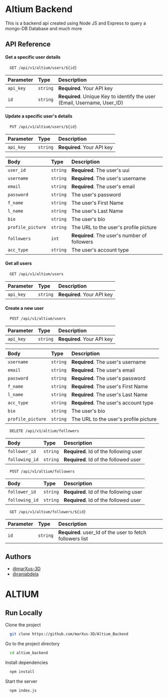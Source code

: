 
# Altium Backend

This is a backend api created using Node JS and Express to query a mongo-DB Database and much more


## API Reference

#### Get a specific user details

```http
  GET /api/v1/altium/users/${id}
```

| Parameter | Type     | Description                |
| :-------- | :------- | :------------------------- |
| `api_key` | `string` | **Required**. Your API key |
| `id`      | `string` | **Required**. Unique Key to identify the user (Email, Username, User_ID)|

#### Update a specific user's details
```http
  PUT /api/v1/altium/users/${id}
```

| Parameter | Type     | Description                |
| :-------- | :------- | :------------------------- |
| `api_key` | `string` | **Required**. Your API key |

| Body      | Type     | Description                  |
| :-------- | :------- | :-------------------------   |
| `user_id` | `string` | **Required**. The user's uui |
| `username` | `string` | **Required**. The user's username |
| `email` | `string` | **Required**. The user's email |
| `password` | `string` |The user's password |
| `f_name` | `string` |The user's First Name |
| `l_name` | `string` | The user's Last Name |
| `bio` | `string` | The user's bio |
| `profile_picture` | `string` | The URL to the user's profile picture |
| `followers` | `int` | **Required**. The user's number of followers |
| `acc_type` | `string` | The user's account type |


#### Get all users

```http
  GET /api/v1/altium/users
```

| Parameter | Type     | Description                |
| :-------- | :------- | :------------------------- |
| `api_key` | `string` | **Required**. Your API key |

#### Create a new user

```http
  POST /api/v1/altium/users
```

| Parameter | Type     | Description                |
| :-------- | :------- | :------------------------- |
| `api_key` | `string` | **Required**. Your API key |

| Body      | Type     | Description                  |
| :-------- | :------- | :-------------------------   |
| `username` | `string` | **Required**. The user's username |
| `email` | `string` | **Required**. The user's email |
| `password` | `string` | **Required**. The user's password |
| `f_name` | `string` | **Required**. The user's First Name |
| `l_name` | `string` | **Required**. The user's Last Name |
| `acc_type` | `string` |**Required**. The user's account type |
| `bio` | `string` | The user's bio |
| `profile_picture` | `string` | The URL to the user's profile picture |

```http
  DELETE /api/v1/altium/followers
```

| Body | Type     | Description                       |
| :-------- | :------- | :-------------------------------- |
| `follower_id`      | `string` | **Required**. Id of the following user |
| `following_id`      | `string` | **Required**. Id of the followed user |

```http
  POST /api/v1/altium/followers
```

| Body | Type     | Description                       |
| :-------- | :------- | :-------------------------------- |
| `follower_id`      | `string` | **Required**. Id of the following user |
| `following_id`      | `string` | **Required**. Id of the followed user |

```http
  GET /api/v1/altium/followers/${id}
```

| Parameter | Type     | Description                       |
| :-------- | :------- | :-------------------------------- |
| `id`      | `string` | **Required**. user_Id of the user to fetch followers list |



## Authors

- [@marXus-3D](https://github.com/marXus-3D)
- [@raniabdela](https://github.com/raniabdela)

#
# ALTIUM


## Run Locally

Clone the project

```bash
  git clone https://github.com/marXus-3D/Altium_Backend
```

Go to the project directory

```bash
  cd altium_backend
```

Install dependencies

```bash
  npm install
```

Start the server

```bash
  npm index.js
```

